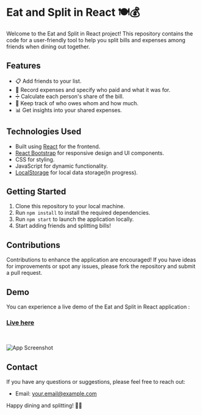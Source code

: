 # Eat and Split in React 🍽️💰

Welcome to the Eat and Split in React project! This repository contains the code for a user-friendly tool to help you split bills and expenses among friends when dining out together.

## Features

- 📋 Add friends to your list.
- 💸 Record expenses and specify who paid and what it was for.
- ➗ Calculate each person's share of the bill.
- 💼 Keep track of who owes whom and how much.
- 📊 Get insights into your shared expenses.

## Technologies Used

- Built using [React](https://reactjs.org/) for the frontend.
- [React Bootstrap](https://react-bootstrap.github.io/) for responsive design and UI components.
- CSS for styling.
- JavaScript for dynamic functionality.
- [LocalStorage](https://developer.mozilla.org/en-US/docs/Web/API/Window/localStorage) for local data storage(In progress).

## Getting Started

1. Clone this repository to your local machine.
2. Run `npm install` to install the required dependencies.
3. Run `npm start` to launch the application locally.
4. Start adding friends and splitting bills!

## Contributions

Contributions to enhance the application are encouraged! If you have ideas for improvements or spot any issues, please fork the repository and submit a pull request.

## Demo

You can experience a live demo of the Eat and Split in React application : <br> <h3> [Live here](https://shadlia.github.io/Eat-N-Split-React)</h3></br>

![App Screenshot](https://github.com/shadlia/Eat-N-Split-React/assets/74935083/c9a4a4b8-f672-4160-9736-3b8985f42aa4)

## Contact

If you have any questions or suggestions, please feel free to reach out:

- Email: [your.email@example.com](shadliaelamri@gmail.com)

Happy dining and splitting! 🍕🤝
